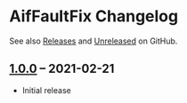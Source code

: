 # AifFaultFix Changelog

See also [Releases](https://github.com/mazzy-ax/AifFaultFix/releases) and [Unreleased](https://github.com/mazzy-ax/AifFaultFix/compare/1.0.0...main) on GitHub.

## [1.0.0](https://github.com/mazzy-ax/AifFaultFix/tree/1.0.0) &ndash; 2021-02-21

* Initial release
